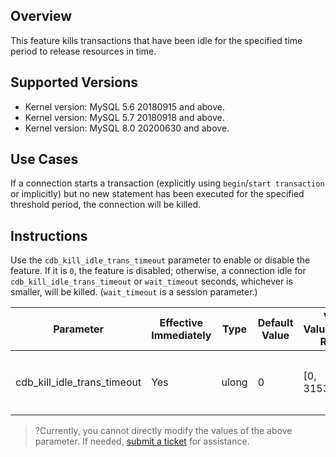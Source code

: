 ## Overview
This feature kills transactions that have been idle for the specified time period to release resources in time.

## Supported Versions
- Kernel version: MySQL 5.6 20180915 and above.
- Kernel version: MySQL 5.7 20180918 and above.
- Kernel version: MySQL 8.0 20200630 and above.

## Use Cases
If a connection starts a transaction (explicitly using `begin`/`start transaction` or implicitly) but no new statement has been executed for the specified threshold period, the connection will be killed.

## Instructions
Use the `cdb_kill_idle_trans_timeout` parameter to enable or disable the feature. If it is `0`, the feature is disabled; otherwise, a connection idle for `cdb_kill_idle_trans_timeout` or `wait_timeout` seconds, whichever is smaller, will be killed. (`wait_timeout` is a session parameter.)

| Parameter                                  | Effective Immediately | Type    | Default Value | Valid Values/Value Range      | Description                                                         |
| --------------------------- | ---- | ----- | ---- | ------------- | ------------------------------------------------------------ |
| cdb_kill_idle_trans_timeout | Yes  | ulong | 0    | [0, 31536000] | If it is `0`, the feature is disabled; otherwise, a transaction idle for `cdb_kill_idle_trans_timeout` seconds will be killed. |

>?Currently, you cannot directly modify the values of the above parameter. If needed, [submit a ticket](https://console.cloud.tencent.com/workorder/category) for assistance.
>
